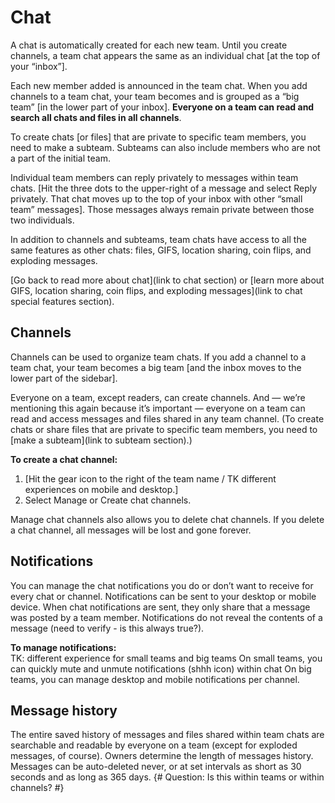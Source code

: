 # Chat
A chat is automatically created for each new team. Until you create channels, a team chat appears the same as an individual chat [at the top of your “inbox”]. 

Each new member added is announced in the team chat. When you add channels to a team chat, your team becomes and is grouped as a “big team” [in the lower part of your inbox].  **Everyone on a team can read and search all chats and files in all channels**. 

To create chats [or files] that are private to specific team members, you need to make a subteam. Subteams can also include members who are not a part of the initial team. 

Individual team members can reply privately to messages within team chats. [Hit the three dots to the upper-right of a message and select Reply privately. That chat moves up to the top of your inbox with other “small team” messages]. Those messages always remain private between those two individuals. 

In addition to channels and subteams, team chats have access to all the same features as other chats: files, GIFS, location sharing, coin flips, and exploding messages.

[Go back to read more about chat](link to chat section) or [learn more about GIFS, location sharing, coin flips, and exploding messages](link to chat special features section). 

## Channels
Channels can be used to organize team chats. If you add a channel to a team chat, your team becomes a big team [and the inbox moves to the lower part of the sidebar]. 

Everyone on a team, except readers, can create channels. And — we’re mentioning this again because it’s important — everyone on a team can read and access messages and files shared in any team channel. (To create chats or share files that are private to specific team members, you need to [make a subteam](link to subteam section).) 

**To create a chat channel:**
1. [Hit the gear icon to the right of the team name / TK different experiences on mobile and desktop.]
2. Select Manage or Create chat channels. 

Manage chat channels also allows you to delete chat channels. If you delete a chat channel, all messages will be lost and gone forever.

## Notifications
You can manage the chat notifications you do or don’t want to receive for every chat or channel. Notifications can be sent to your desktop or mobile device. When chat notifications are sent, they only share that a message was posted by a team member. Notifications do not reveal the contents of a message (need to verify - is this always true?). 

**To manage notifications:**  
TK: different experience for small teams and big teams
On small teams, you can quickly mute and unmute notifications (shhh icon) within chat
On big teams, you can manage desktop and mobile notifications per channel.

## Message history
The entire saved history of messages and files shared within team chats are searchable and readable by everyone on a team (except for exploded messages, of course). Owners determine the length of messages history. Messages can be auto-deleted never, or at set intervals as short as 30 seconds and as long as 365 days. 
{# Question: Is this within teams or within channels? #}

